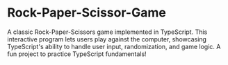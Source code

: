 # Rock-Paper-Scissor-Game
A classic Rock-Paper-Scissors game implemented in TypeScript. This interactive program lets users play against the computer, showcasing TypeScript's ability to handle user input, randomization, and game logic. A fun project to practice TypeScript fundamentals!
